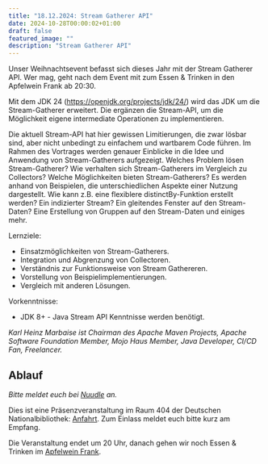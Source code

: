 ```yaml
---
title: "18.12.2024: Stream Gatherer API"
date: 2024-10-28T00:00:02+01:00
draft: false
featured_image: ""
description: "Stream Gatherer API"
---
```


Unser Weihnachtsevent befasst sich dieses Jahr mit der Stream Gatherer API. Wer mag, geht nach dem Event mit zum Essen & Trinken in den Apfelwein Frank ab 20:30.

Mit dem JDK 24 (https://openjdk.org/projects/jdk/24/) wird das JDK um
die Stream-Gatherer erweitert. Die ergänzen die Stream-API, um die
Möglichkeit eigene intermediate Operationen zu implementieren.

Die aktuell Stream-API hat hier gewissen Limitierungen, die zwar lösbar
sind, aber nicht unbedingt zu einfachem und wartbarem Code führen. Im
Rahmen des Vortrages werden genauer Einblicke in die Idee und Anwendung
von Stream-Gatherers aufgezeigt. Welches Problem lösen Stream-Gatherer?
Wie verhalten sich Stream-Gatherers im Vergleich zu Collectors? Welche
Möglichkeiten bieten Stream-Gatherers? Es werden anhand von Beispielen,
die unterschiedlichen Aspekte einer Nutzung dargestellt. Wie kann z.B.
eine flexiblere distinctBy-Funktion erstellt werden? Ein indizierter
Stream? Ein gleitendes Fenster auf den Stream-Daten? Eine Erstellung von
Gruppen auf den Stream-Daten und einiges mehr.

Lernziele:

* Einsatzmöglichkeiten von Stream-Gatherers.
* Integration und Abgrenzung von Collectoren.
* Verständnis zur Funktionsweise von Stream Gathereren.
* Vorstellung von Beispielimplementierungen.
* Vergleich mit anderen Lösungen.

Vorkenntnisse:
* JDK 8+ - Java Stream API Kenntnisse werden benötigt.

_Karl Heinz Marbaise ist Chairman des Apache Maven Projects, Apache Software Foundation Member, Mojo Haus Member, Java Developer, CI/CD Fan, Freelancer._

## Ablauf 

_Bitte meldet euch bei [Nuudle](https://nuudel.digitalcourage.de/FEpItYCiy5LcSzMt) an._

Dies ist eine Präsenzveranstaltung im Raum 404 der Deutschen Nationalbibliothek: [Anfahrt](https://www.dnb.de/DE/Benutzung/Frankfurt/frankfurt_node.html#doc57382bodyText5).
Zum Einlass meldet euch bitte kurz am Empfang.

Die Veranstaltung endet um 20 Uhr, danach gehen wir noch Essen & Trinken im [Apfelwein Frank](https://www.apfelweinwirtschaft-frank.de/).